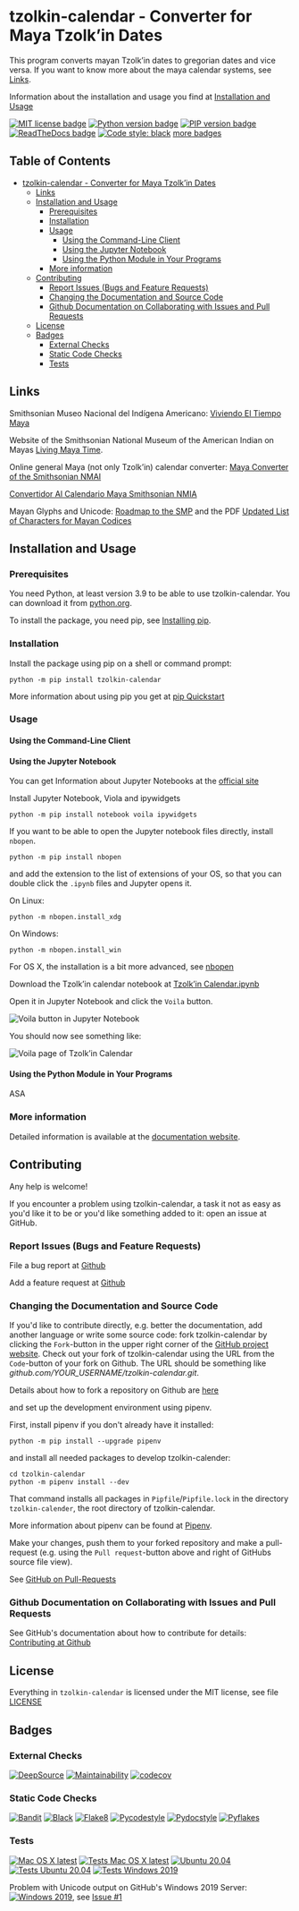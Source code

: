 # tzolkin-calendar - Converter for Maya Tzolk’in Dates

This program converts mayan Tzolk’in dates to gregorian dates and vice versa.
If you want to know more about the maya calendar systems, see [Links](#links).

Information about the installation and usage you find at [Installation and Usage](#installation-and-usage)

[![MIT license badge](https://img.shields.io/github/license/Release-Candidate/tzolkin-calendar)](https://github.com/Release-Candidate/tzolkin-calendar/blob/main/LICENSE)
[![Python version badge](https://img.shields.io/pypi/pyversions/buildnis)](https://www.python.org/downloads/)
[![PIP version badge](https://img.shields.io/pypi/v/tzolkin-calendar)](https://pypi.org/project/tzolkin-calendar/)
[![ReadTheDocs badge](https://readthedocs.org/projects/tzolkin-calendar/badge/?version=latest)](https://tzolkin-calendar.readthedocs.io/en/latest/?badge=latest)
[![Code style: black](https://img.shields.io/badge/code%20style-black-000000.svg)](https://github.com/psf/black)
[more badges](#badges)

## Table of Contents <!-- omit in toc -->

- [tzolkin-calendar - Converter for Maya Tzolk’in Dates](#tzolkin-calendar---converter-for-maya-tzolkin-dates)
  - [Links](#links)
  - [Installation and Usage](#installation-and-usage)
    - [Prerequisites](#prerequisites)
    - [Installation](#installation)
    - [Usage](#usage)
      - [Using the Command-Line Client](#using-the-command-line-client)
      - [Using the Jupyter Notebook](#using-the-jupyter-notebook)
      - [Using the Python Module in Your Programs](#using-the-python-module-in-your-programs)
    - [More information](#more-information)
  - [Contributing](#contributing)
    - [Report Issues (Bugs and Feature Requests)](#report-issues-bugs-and-feature-requests)
    - [Changing the Documentation and Source Code](#changing-the-documentation-and-source-code)
    - [Github Documentation on Collaborating with Issues and Pull Requests](#github-documentation-on-collaborating-with-issues-and-pull-requests)
  - [License](#license)
  - [Badges](#badges)
    - [External Checks](#external-checks)
    - [Static Code Checks](#static-code-checks)
    - [Tests](#tests)

## Links

Smithsonian Museo Nacional del Indígena Americano: [Viviendo El Tiempo Maya](https://maya.nmai.si.edu/es)

Website of the Smithsonian National Museum of the American Indian on Mayas [Living Maya Time](https://maya.nmai.si.edu/).

Online general Maya (not only Tzolk’in) calendar converter: [Maya Converter of the Smithsonian NMAI](https://maya.nmai.si.edu/calendar/maya-calendar-converter)

[Convertidor Al Calendario Maya Smithsonian NMIA](https://maya.nmai.si.edu/es/calendario/convertidor-de-calendario-maya)

Mayan Glyphs and Unicode: [Roadmap to the SMP](https://www.unicode.org/roadmaps/smp/) and the PDF [Updated List of Characters for Mayan Codices](https://www.unicode.org/L2/L2020/20248-mayan-update.pdf)

## Installation and Usage

### Prerequisites

You need Python, at least version 3.9 to be able to use tzolkin-calendar. You can
download it from [python.org](https://www.python.org/downloads/).

To install the package, you need pip, see [Installing pip](https://pip.pypa.io/en/stable/installing/).

### Installation

Install the package using pip on a shell or command prompt:

```shell
python -m pip install tzolkin-calendar
```

More information about using pip you get at [pip Quickstart](https://pip.pypa.io/en/stable/quickstart/)

### Usage



#### Using the Command-Line Client

#### Using the Jupyter Notebook

You can get Information about Jupyter Notebooks at the [official site](https://jupyter-notebook.readthedocs.io/en/stable/)

Install Jupyter Notebook, Viola and ipywidgets

```shell
python -m pip install notebook voila ipywidgets
```

If you want to be able to open the Jupyter notebook files directly, install `nbopen`.

```shell
python -m pip install nbopen
```

and add the extension to the list of extensions of your OS, so that you can double click
the `.ipynb` files and Jupyter opens it.

On Linux:

```shell
python -m nbopen.install_xdg
```

On Windows:

```shell
python -m nbopen.install_win
```

For OS X, the installation is a bit more advanced, see [nbopen](https://github.com/takluyver/nbopen)

Download the Tzolk’in calendar notebook at [Tzolk’in Calendar.ipynb](https://raw.githubusercontent.com/Release-Candidate/tzolkin-calendar/main/Tzolk%E2%80%99in%20Calendar.ipynb)

Open it in Jupyter Notebook and click the `Voila` button.

![Voila button in Jupyter Notebook](./tzolkin_calendar/doc/images/jupyter_voila.png)

You should now see something like:

![Voila page of Tzolk’in Calendar](./tzolkin_calendar/doc/images/tzolkin_jupyter_voila_page.png)

#### Using the Python Module in Your Programs

ASA

### More information

Detailed information is available at the [documentation website](https://tzolkin-calendar.readthedocs.io/en/latest/).

## Contributing

Any help is welcome!

If you encounter a problem using tzolkin-calendar, a task it not as easy as you'd like it to be
or you'd like something added to it: open an issue at GitHub.

### Report Issues (Bugs and Feature Requests)

File a bug report at [Github](https://github.com/Release-Candidate/tzolkin-calendar/issues/new?assignees=&labels=&template=bug_report.md&title=)

Add a feature request at [Github](https://github.com/Release-Candidate/tzolkin-calendar/issues/new?assignees=&labels=&template=feature_request.md&title=)

### Changing the Documentation and Source Code

If you'd like to contribute directly, e.g. better the documentation, add another language or
write some source code: fork tzolkin-calendar by clicking the `Fork`-button in the upper right
corner of the [GitHub project website](https://github.com/Release-Candidate/tzolkin-calendar).
Check out your fork of tzolkin-calendar using the URL from the `Code`-button of your fork on Github.
The URL should be something like *github.com/YOUR_USERNAME/tzolkin-calendar.git*.

Details about how to fork a repository on Github are [here](https://docs.github.com/en/github/collaborating-with-issues-and-pull-requests/working-with-forks)

and set up the development environment using pipenv.

First, install pipenv if you don't already have it installed:

```shell
python -m pip install --upgrade pipenv
```

and install all needed packages to develop tzolkin-calender:

```shell
cd tzolkin-calendar
python -m pipenv install --dev
```

That command installs all packages in `Pipfile`/`Pipfile.lock` in the directory `tzolkin-calender`,
the root directory of tzolkin-calendar.

More information about pipenv can be found at [Pipenv](https://pipenv.pypa.io/en/latest/).

Make your changes, push them to your forked repository and make a pull-request (e.g.
using the `Pull request`-button above and right of GitHubs source file view).

See [GitHub on Pull-Requests](https://docs.github.com/en/github/collaborating-with-issues-and-pull-requests/proposing-changes-to-your-work-with-pull-requests)

### Github Documentation on Collaborating with Issues and Pull Requests

See GitHub's documentation about how to contribute for details: [Contributing at Github](https://docs.github.com/en/github/collaborating-with-issues-and-pull-requests)

## License

Everything in `tzolkin-calendar` is licensed under the MIT license, see file [LICENSE](./LICENSE)

## Badges

### External Checks

[![DeepSource](https://deepsource.io/gh/Release-Candidate/tzolkin-calendar.svg/?label=active+issues&show_trend=true)](https://deepsource.io/gh/Release-Candidate/tzolkin-calendar/?ref=repository-badge)
[![Maintainability](https://api.codeclimate.com/v1/badges/023820a03165a9846d8c/maintainability)](https://codeclimate.com/github/Release-Candidate/tzolkin-calendar/maintainability)
[![codecov](https://codecov.io/gh/Release-Candidate/tzolkin-calendar/branch/main/graph/badge.svg?token=VAYTZWLGPO)](https://codecov.io/gh/Release-Candidate/tzolkin-calendar)

### Static Code Checks

[![Bandit](https://github.com/Release-Candidate/tzolkin-calendar/actions/workflows/bandit.yml/badge.svg)](https://github.com/Release-Candidate/tzolkin-calendar/actions/workflows/bandit.yml)
[![Black](https://github.com/Release-Candidate/tzolkin-calendar/actions/workflows/black.yml/badge.svg)](https://github.com/Release-Candidate/tzolkin-calendar/actions/workflows/black.yml)
[![Flake8](https://github.com/Release-Candidate/tzolkin-calendar/actions/workflows/flake8.yml/badge.svg)](https://github.com/Release-Candidate/tzolkin-calendar/actions/workflows/flake8.yml)
[![Pycodestyle](https://github.com/Release-Candidate/tzolkin-calendar/actions/workflows/pycodestyle.yml/badge.svg)](https://github.com/Release-Candidate/tzolkin-calendar/actions/workflows/pycodestyle.yml)
[![Pydocstyle](https://github.com/Release-Candidate/tzolkin-calendar/actions/workflows/pydocstyle.yml/badge.svg)](https://github.com/Release-Candidate/tzolkin-calendar/actions/workflows/pydocstyle.yml)
[![Pyflakes](https://github.com/Release-Candidate/tzolkin-calendar/actions/workflows/pyflakes.yml/badge.svg)](https://github.com/Release-Candidate/tzolkin-calendar/actions/workflows/pyflakes.yml)

### Tests

[![Mac OS X latest](https://github.com/Release-Candidate/tzolkin-calendar/actions/workflows/osx.yml/badge.svg)](https://github.com/Release-Candidate/tzolkin-calendar/actions/workflows/osx.yml)
[![Tests Mac OS X latest](https://github.com/Release-Candidate/tzolkin-calendar/actions/workflows/osx_test.yml/badge.svg)](https://github.com/Release-Candidate/tzolkin-calendar/actions/workflows/osx_test.yml)
[![Ubuntu 20.04](https://github.com/Release-Candidate/tzolkin-calendar/actions/workflows/linux.yml/badge.svg)](https://github.com/Release-Candidate/tzolkin-calendar/actions/workflows/linux.yml)
[![Tests Ubuntu 20.04](https://github.com/Release-Candidate/tzolkin-calendar/actions/workflows/linux_test.yml/badge.svg)](https://github.com/Release-Candidate/tzolkin-calendar/actions/workflows/linux_test.yml)
[![Tests Windows 2019](https://github.com/Release-Candidate/tzolkin-calendar/actions/workflows/windows_test.yml/badge.svg)](https://github.com/Release-Candidate/tzolkin-calendar/actions/workflows/windows_test.yml)

Problem with Unicode output on GitHub's Windows 2019 Server: [![Windows 2019](https://github.com/Release-Candidate/tzolkin-calendar/actions/workflows/windows.yml/badge.svg)](https://github.com/Release-Candidate/tzolkin-calendar/actions/workflows/windows.yml), see [Issue #1](https://github.com/Release-Candidate/tzolkin-calendar/issues/1)
